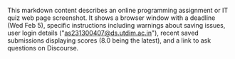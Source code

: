 This markdown content describes an online programming assignment or IT quiz web page screenshot. It shows a browser window with a deadline (Wed Feb 5), specific instructions including warnings about saving issues, user login details ("as231300407@ds.utdim.ac.in"), recent saved submissions displaying scores (8.0 being the latest), and a link to ask questions on Discourse.